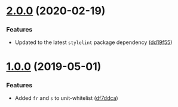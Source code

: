 # [2.0.0](https://bitbucket.tylertech.com/scm/twc/stylelint-rules/compare/v1.0.0...v2.0.0) (2020-02-19)


### Features

* Updated to the latest `stylelint` package dependency ([dd19f55](https://bitbucket.tylertech.com/scm/twc/stylelint-rules/commits/dd19f5519c76e97a25d4684d3518139df1cd2d64))



# [1.0.0](https://bitbucket.tylertech.com/scm/twc/stylelint-rules/compare/v0.1.1...v1.0.0) (2019-05-01)


### Features

* Added `fr` and `s` to unit-whitelist ([df7ddca](https://bitbucket.tylertech.com/scm/twc/stylelint-rules/commits/df7ddca))




